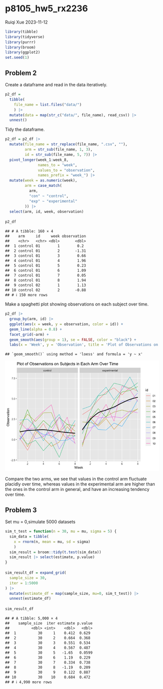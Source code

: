 p8105_hw5_rx2236
================
Ruiqi Xue
2023-11-12

``` r
library(tibble)
library(tidyverse)
library(purrr)
library(broom)
library(ggplot2)
set.seed(1)
```

## Problem 2

Create a dataframe and read in the data iteratively.

``` r
p2_df = 
  tibble(
    file_name = list.files("data/")
    ) |>
  mutate(data = map(str_c("data/", file_name), read_csv)) |>
  unnest()
```

Tidy the dataframe.

``` r
p2_df = p2_df |>
  mutate(file_name = str_replace(file_name, ".csv", ""),
         arm = str_sub(file_name, 1, 3),
         id = str_sub(file_name, 5, 7)) |>
  pivot_longer(week_1:week_8,
               names_to = "week",
               values_to = "observation",
               names_prefix = "week_") |>
  mutate(week = as.numeric(week),
         arm = case_match(
           arm,
           "con" ~ "control",
           "exp" ~ "experimental"
         )) |>
  select(arm, id, week, observation)

p2_df
```

    ## # A tibble: 160 × 4
    ##    arm     id     week observation
    ##    <chr>   <chr> <dbl>       <dbl>
    ##  1 control 01        1        0.2 
    ##  2 control 01        2       -1.31
    ##  3 control 01        3        0.66
    ##  4 control 01        4        1.96
    ##  5 control 01        5        0.23
    ##  6 control 01        6        1.09
    ##  7 control 01        7        0.05
    ##  8 control 01        8        1.94
    ##  9 control 02        1        1.13
    ## 10 control 02        2       -0.88
    ## # ℹ 150 more rows

Make a spaghetti plot showing observations on each subject over time.

``` r
p2_df |>
  group_by(arm, id) |>
  ggplot(aes(x = week, y = observation, color = id)) +
  geom_line(alpha = 0.8) +
  facet_grid(~arm) +
  geom_smooth(aes(group = 1), se = FALSE, color = "black") +
  labs(x = 'Week', y = 'Observation', title = 'Plot of Observations on Subjects in Each Arm Over Time')
```

    ## `geom_smooth()` using method = 'loess' and formula = 'y ~ x'

![](p8105_hw5_rx2236_files/figure-gfm/unnamed-chunk-4-1.png)<!-- -->

Compare the two arms, we see that values in the control arm fluctuate
placidly over time, whereas values in the experimental arm are higher
than the ones in the control arm in general, and have an increasing
tendency over time.

## Problem 3

Set mu = 0,simulate 5000 datasets

``` r
sim_t_test = function(n = 30, mu = mu, sigma = 5) {
  sim_data = tibble(
    x = rnorm(n, mean = mu, sd = sigma)
    )
  sim_result = broom::tidy(t.test(sim_data))
  sim_result |> select(estimate, p.value)
}

sim_result_df = expand_grid(
  sample_size = 30,
  iter = 1:5000
) |>
  mutate(estimate_df = map(sample_size, mu=0, sim_t_test)) |>
  unnest(estimate_df)

sim_result_df
```

    ## # A tibble: 5,000 × 4
    ##    sample_size  iter estimate p.value
    ##          <dbl> <int>    <dbl>   <dbl>
    ##  1          30     1    0.412  0.629 
    ##  2          30     2    0.664  0.368 
    ##  3          30     3    0.551  0.534 
    ##  4          30     4    0.567  0.487 
    ##  5          30     5   -1.65   0.0599
    ##  6          30     6    1.19   0.229 
    ##  7          30     7    0.334  0.738 
    ##  8          30     8   -1.19   0.209 
    ##  9          30     9    0.122  0.887 
    ## 10          30    10    0.684  0.472 
    ## # ℹ 4,990 more rows

